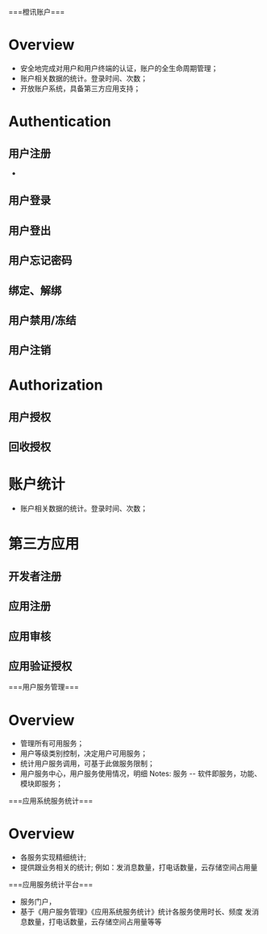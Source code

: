 ===橙讯账户===
# Overview
* 安全地完成对用户和用户终端的认证，账户的全生命周期管理；
* 账户相关数据的统计。登录时间、次数；
* 开放账户系统，具备第三方应用支持；

# Authentication
## 用户注册
* 
## 用户登录
## 用户登出
## 用户忘记密码
## 绑定、解绑
## 用户禁用/冻结
## 用户注销

# Authorization
## 用户授权
## 回收授权

# 账户统计
* 账户相关数据的统计。登录时间、次数；

# 第三方应用
## 开发者注册
## 应用注册
## 应用审核
## 应用验证授权

===用户服务管理===
# Overview
* 管理所有可用服务；
* 用户等级类别控制，决定用户可用服务；
* 统计用户服务调用，可基于此做服务限制；
* 用户服务中心，用户服务使用情况，明细
Notes: 
服务 -- 软件即服务，功能、模块即服务；

===应用系统服务统计===
# Overview
* 各服务实现精细统计;
* 提供跟业务相关的统计; 例如：发消息数量，打电话数量，云存储空间占用量

===应用服务统计平台===
* 服务门户， 
* 基于《用户服务管理》《应用系统服务统计》统计各服务使用时长、频度
发消息数量，打电话数量，云存储空间占用量等等

